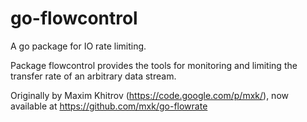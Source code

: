 go-flowcontrol
==============

A go package for IO rate limiting.

Package flowcontrol provides the tools for monitoring and limiting the transfer rate of an arbitrary data stream.

Originally by Maxim Khitrov (https://code.google.com/p/mxk/), now available at https://github.com/mxk/go-flowrate
